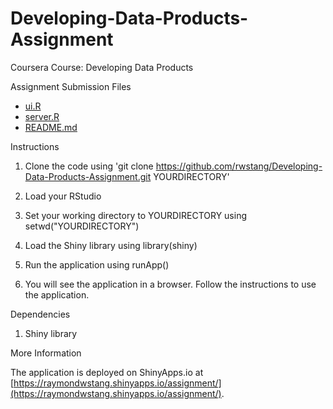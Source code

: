 Developing-Data-Products-Assignment
===================================

Coursera Course: Developing Data Products

Assignment Submission Files
- [ui.R](https://github.com/rwstang/Developing-Data-Products-Assignment/blob/master/ui.R)
- [server.R](https://github.com/rwstang/Developing-Data-Products-Assignment/blob/master/server.R)
- [README.md](https://github.com/rwstang/Developing-Data-Products-Assignment/blob/master/README.md)

Instructions

1. Clone the code using 'git clone https://github.com/rwstang/Developing-Data-Products-Assignment.git YOURDIRECTORY'

2. Load your RStudio

3. Set your working directory to YOURDIRECTORY using setwd("YOURDIRECTORY")

4. Load the Shiny library using library(shiny)

5. Run the application using runApp()

6. You will see the application in a browser. Follow the instructions to use the application.

Dependencies

1. Shiny library

More Information

The application is deployed on ShinyApps.io at [https://raymondwstang.shinyapps.io/assignment/](https://raymondwstang.shinyapps.io/assignment/).